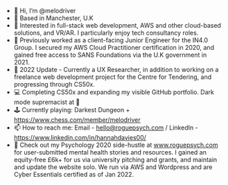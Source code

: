 - 👋 Hi, I’m @melodriver
- 📍 Based in Manchester, U.K
- 👀 Interested in full-stack web development, AWS and other cloud-based solutions, and VR/AR. I particularly enjoy tech consultancy roles.
- 💼 Previously worked as a client-facing Junior Engineer for the IN4.0 Group. I secured my AWS Cloud Practitioner certification in 2020, and gained free access to SANS Foundations via the U.K government in 2021.
- 🌱 2022 Update - Currently a UX Researcher, in addition to working on a freelance web development project for the Centre for Tendering, and progressing through CS50x.
- 💻 Completing CS50x and expanding my visible GitHub portfolio. Dark mode supremacist at 🖤
- 🕹️ Currently playing: Darkest Dungeon + https://www.chess.com/member/melodriver
- 📫 How to reach me: Email - hello@roguepsych.com / LinkedIn - https://www.linkedin.com/in/hannahdavies00/ 
- 🚀 Check out my Psychology 2020 side-hustle at www.roguepsych.com for user-submitted mental health stories and resources. I gained an equity-free £6k+ for us via university pitching and grants, and maintain and update the website solo. We run via AWS and Wordpress and are Cyber Essentials certified as of Jan 2022.
